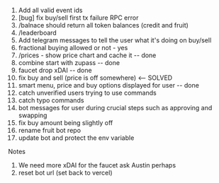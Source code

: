 1. Add all valid event ids
1. [bug] fix buy/sell first tx failure RPC error
1. /balnace should return all token balances (credit and fruit)
1. /leaderboard
1. Add telegram messages to tell the user what it's doing on buy/sell
1. fractional buying allowed or not - yes
1. /prices - show price chart and cache it -- done
1. combine start with zupass -- done
1. faucet drop xDAI -- done
1. fix buy and sell (price is off somewhere) <-- SOLVED
1. smart menu, price and buy options displayed for user -- done
1. catch unverified users trying to use commands
1. catch typo commands
1. bot messages for user during crucial steps such as approving and swapping
1. fix buy amount being slightly off
1. rename fruit bot repo
1. update bot and protect the env variable

Notes

1. We need more xDAI for the faucet ask Austin perhaps
2. reset bot url (set back to vercel)
